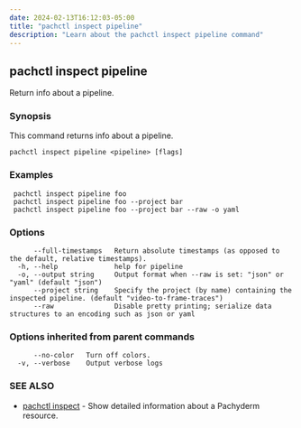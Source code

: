 ```yaml
---
date: 2024-02-13T16:12:03-05:00
title: "pachctl inspect pipeline"
description: "Learn about the pachctl inspect pipeline command"
---
```


## pachctl inspect pipeline

Return info about a pipeline.

### Synopsis

This command returns info about a pipeline.

```
pachctl inspect pipeline <pipeline> [flags]
```

### Examples

```
 pachctl inspect pipeline foo 
 pachctl inspect pipeline foo --project bar 
 pachctl inspect pipeline foo --project bar --raw -o yaml 

```

### Options

```
      --full-timestamps   Return absolute timestamps (as opposed to the default, relative timestamps).
  -h, --help              help for pipeline
  -o, --output string     Output format when --raw is set: "json" or "yaml" (default "json")
      --project string    Specify the project (by name) containing the inspected pipeline. (default "video-to-frame-traces")
      --raw               Disable pretty printing; serialize data structures to an encoding such as json or yaml
```

### Options inherited from parent commands

```
      --no-color   Turn off colors.
  -v, --verbose    Output verbose logs
```

### SEE ALSO

* [pachctl inspect](../pachctl_inspect)	 - Show detailed information about a Pachyderm resource.

